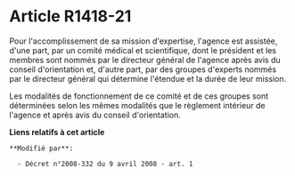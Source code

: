 # Article R1418-21

Pour l'accomplissement de sa mission d'expertise, l'agence est assistée, d'une part, par un comité médical et scientifique,
dont le président et les membres sont nommés par le directeur général de l'agence après avis du conseil d'orientation et,
d'autre part, par des groupes d'experts nommés par le directeur général qui détermine l'étendue et la durée de leur mission.

Les modalités de fonctionnement de ce comité et de ces groupes sont déterminées selon les mêmes modalités que le règlement
intérieur de l'agence et après avis du conseil d'orientation.

**Liens relatifs à cet article**

	**Modifié par**:

	  - Décret n°2008-332 du 9 avril 2008 - art. 1
